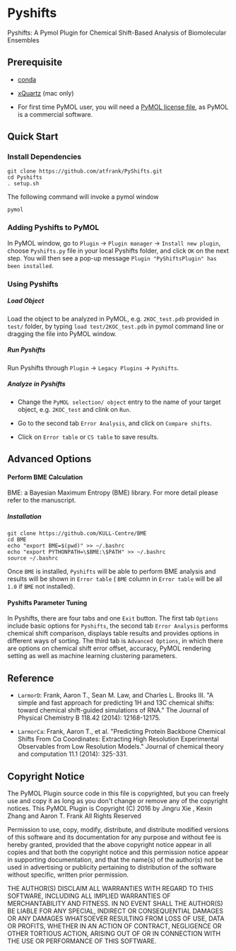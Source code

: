 
# Pyshifts
Pyshifts: A Pymol Plugin for Chemical Shift-Based Analysis of Biomolecular Ensembles

## Prerequisite
* [conda](https://docs.conda.io/projects/conda/en/latest/user-guide/install/)

* [xQuartz](https://www.xquartz.org) (mac only)

* For first time PyMOL user, you will need a [PyMOL license file](https://pymol.org/2/buy.html?q=buy), as PyMOL is a commercial software.

## Quick Start

### Install Dependencies

```
git clone https://github.com/atfrank/PyShifts.git
cd Pyshifts
. setup.sh
```
The following command will invoke a pymol window
```
pymol
```


### Adding Pyshifts to PyMOL

In PyMOL window, go to `Plugin` -> `Plugin manager` -> `Install new plugin`, choose `Pyshifts.py` file in your local Pyshifts folder, and click `OK` on the next step. You will then see a pop-up message `Plugin "PyShiftsPlugin" has been installed`.


### Using Pyshifts


##### Load Object
Load the object to be analyzed in PyMOL, e.g. `2KOC_test.pdb` provided in `test/` folder, by typing `load test/2KOC_test.pdb` in pymol command line or dragging the file into PyMOL window.

##### Run Pyshifts

Run Pyshifts through `Plugin` -> `Legacy Plugins` ->   `Pyshifts`.


##### Analyze in Pyshifts
- Change the `PyMOL selection/ object` entry to the name of your target object, e.g. `2KOC_test` and clink on `Run`.

- Go to the second tab `Error Analysis`, and click on `Compare shifts`.

- Click on `Error table` or  `CS table` to save results.

## Advanced Options

#### Perform BME Calculation
BME: a Bayesian Maximum Entropy (BME) library. For more detail please refer to the manuscript.

##### Installation
```
git clone https://github.com/KULL-Centre/BME
cd BME
echo "export BME=$(pwd)" >> ~/.bashrc
echo "export PYTHONPATH=\$BME:\$PATH" >> ~/.bashrc
source ~/.bashrc
```

Once `BME` is installed, `Pyshifts` will be able to perform BME analysis and results will be shown in `Error table` ( `BME` column in `Error table` will be all `1.0` if `BME` not installed).

#### Pyshifts Parameter Tuning

In Pyshifts, there are four tabs and one `Exit` button. The first tab `Options` include basic options for `Pyshifts`, the second tab `Error Analysis` performs chemical shift comparison, displays table results and provides options in different ways of sorting. The third tab is `Advanced Options`, in which there are options on chemical shift error offset, accuracy, PyMOL rendering setting as well as machine learning clustering parameters.


## Reference
* `LarmorD`: Frank, Aaron T., Sean M. Law, and Charles L. Brooks III. "A simple and fast approach for predicting 1H and 13C chemical shifts: toward chemical shift-guided simulations of RNA." The Journal of Physical Chemistry B 118.42 (2014): 12168-12175.

* `LarmorCa`: Frank, Aaron T., et al. "Predicting Protein Backbone Chemical Shifts From Cα Coordinates: Extracting High Resolution Experimental Observables from Low Resolution Models." Journal of chemical theory and computation 11.1 (2014): 325-331.


## Copyright Notice

The PyMOL Plugin source code in this file is copyrighted, but you can
freely use and copy it as long as you don't change or remove any of
the copyright notices.
                      This PyMOL Plugin is Copyright (C) 2016 by
           Jingru Xie <jingrux at umich dot edu>, Kexin Zhang <kexin at umich dot edu> and Aaron T. Frank <afrankz at umich dot edu>
                              All Rights Reserved

Permission to use, copy, modify, distribute, and distribute modified
versions of this software and its documentation for any purpose and
without fee is hereby granted, provided that the above copyright
notice appear in all copies and that both the copyright notice and
this permission notice appear in supporting documentation, and that
the name(s) of the author(s) not be used in advertising or publicity
pertaining to distribution of the software without specific, written
prior permission.

THE AUTHOR(S) DISCLAIM ALL WARRANTIES WITH REGARD TO THIS SOFTWARE,
INCLUDING ALL IMPLIED WARRANTIES OF MERCHANTABILITY AND FITNESS.  IN
NO EVENT SHALL THE AUTHOR(S) BE LIABLE FOR ANY SPECIAL, INDIRECT OR
CONSEQUENTIAL DAMAGES OR ANY DAMAGES WHATSOEVER RESULTING FROM LOSS OF
USE, DATA OR PROFITS, WHETHER IN AN ACTION OF CONTRACT, NEGLIGENCE OR
OTHER TORTIOUS ACTION, ARISING OUT OF OR IN CONNECTION WITH THE USE OR
PERFORMANCE OF THIS SOFTWARE.
